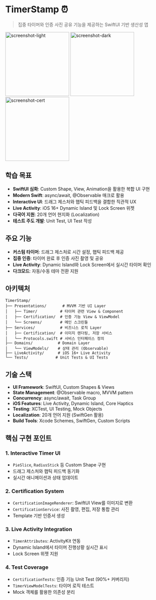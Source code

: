 # TimerStamp ⏰

> 집중 타이머와 인증 사진 공유 기능을 제공하는 SwiftUI 기반 생산성 앱

<img width="200" alt="screenshot-light" src="https://github.com/user-attachments/assets/4135783b-593b-4ca8-b7fb-dc070b14622e" />

<img width="200" alt="screenshot-dark" src="https://github.com/user-attachments/assets/abdce1bc-0b33-4bfe-98f1-1e379e1183d8" />

<img width="200" alt="screenshot-cert" src="https://github.com/user-attachments/assets/95b3911f-f5c8-454a-90dc-ea4dce737831" />

## 학습 목표

- **SwiftUI 심화**: Custom Shape, View, Animation을 활용한 복합 UI 구현
- **Modern Swift**: async/await, @Observable 매크로 활용
- **Interactive UI**: 드래그 제스처와 햅틱 피드백을 결합한 직관적 UX
- **Live Activity**: iOS 16+ Dynamic Island 및 Lock Screen 위젯
- **다국어 지원**: 20개 언어 현지화 (Localization)
- **테스트 주도 개발**: Unit Test, UI Test 작성

## 주요 기능

- **커스텀 타이머**: 드래그 제스처로 시간 설정, 햅틱 피드백 제공
- **집중 인증**: 타이머 완료 후 인증 사진 촬영 및 공유
- **Live Activity**: Dynamic Island와 Lock Screen에서 실시간 타이머 확인
- **다크모드**: 자동/수동 테마 전환 지원

## 아키텍처

```
TimerStamp/
├── Presentations/       # MVVM 기반 UI Layer
│   ├── Timer/          # 타이머 관련 View & Component
│   ├── Certification/  # 인증 기능 View & ViewModel
│   └── Screens/        # 메인 스크린들
├── Services/           # 비즈니스 로직 Layer
│   ├── Certification/  # 이미지 렌더링, 저장 서비스
│   └── Protocols.swift # 서비스 인터페이스 정의
├── Domains/           # Domain Layer
│   └── ViewModels/    # 상태 관리 (Observable)
├── LiveActivity/      # iOS 16+ Live Activity
└── Tests/            # Unit Tests & UI Tests
```

## 기술 스택

- **UI Framework**: SwiftUI, Custom Shapes & Views
- **State Management**: @Observable macro, MVVM pattern
- **Concurrency**: async/await, Task Group
- **iOS Features**: Live Activity, Dynamic Island, Core Haptics
- **Testing**: XCTest, UI Testing, Mock Objects
- **Localization**: 20개 언어 지원 (SwiftGen 활용)
- **Build Tools**: Xcode Schemes, SwiftGen, Custom Scripts

## 핵심 구현 포인트

### 1. Interactive Timer UI
- `PieSlice`, `RadiusStick` 등 Custom Shape 구현
- 드래그 제스처와 햅틱 피드백 동기화
- 실시간 애니메이션과 상태 업데이트

### 2. Certification System
- `CertificationImageRenderer`: SwiftUI View를 이미지로 변환
- `CertificationService`: 사진 촬영, 편집, 저장 통합 관리
- Template 기반 인증서 생성

### 3. Live Activity Integration
- `TimerAttributes`: ActivityKit 연동
- Dynamic Island에서 타이머 진행상황 실시간 표시
- Lock Screen 위젯 지원

### 4. Test Coverage
- `CertificationTests`: 인증 기능 Unit Test (90%+ 커버리지)
- `TimerViewModelTests`: 타이머 로직 테스트
- Mock 객체를 활용한 의존성 분리

